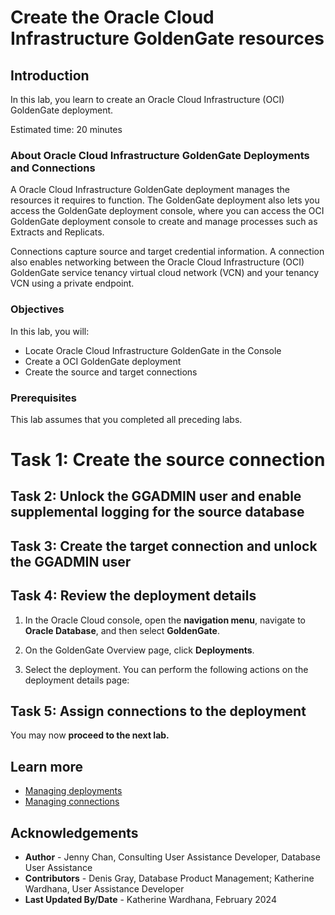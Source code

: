 # Create the Oracle Cloud Infrastructure GoldenGate resources

## Introduction

In this lab, you learn to create an Oracle Cloud Infrastructure (OCI) GoldenGate deployment.

Estimated time: 20 minutes

### About Oracle Cloud Infrastructure GoldenGate Deployments and Connections

A Oracle Cloud Infrastructure GoldenGate deployment manages the resources it requires to function. The GoldenGate deployment also lets you access the GoldenGate deployment console, where you can access the OCI GoldenGate deployment console to create and manage processes such as Extracts and Replicats.

Connections capture source and target credential information. A connection also enables networking between the Oracle Cloud Infrastructure (OCI) GoldenGate service tenancy virtual cloud network (VCN) and your tenancy VCN using a private endpoint.

### Objectives

In this lab, you will:
* Locate Oracle Cloud Infrastructure GoldenGate in the Console
* Create a OCI GoldenGate deployment
* Create the source and target connections

### Prerequisites

This lab assumes that you completed all preceding labs.

# Task 1: Create the source connection

[](include:02-create-source-connection.md)

## Task 2: Unlock the GGADMIN user and enable supplemental logging for the source database

[](include:03-unlock-source-ggadmin.md)

## Task 3: Create the target connection and unlock the GGADMIN user

[](include:04-create-target-connection.md)

## Task 4: Review the deployment details

1. In the Oracle Cloud console, open the **navigation menu**, navigate to **Oracle Database**, and then select **GoldenGate**. 

2. On the GoldenGate Overview page, click **Deployments**.

3. Select the deployment. You can perform the following actions on the deployment details page:

[](include:05-deployment-details.md)

## Task 5: Assign connections to the deployment

[](include:06-assign-connection.md)

You may now **proceed to the next lab.**

## Learn more

* [Managing deployments](https://docs.oracle.com/en/cloud/paas/goldengate-service/ebbpf/index.html)
* [Managing connections](https://docs.oracle.com/en/cloud/paas/goldengate-service/mcjzr/index.html)

## Acknowledgements
* **Author** - Jenny Chan, Consulting User Assistance Developer, Database User Assistance
* **Contributors** -  Denis Gray, Database Product Management; Katherine Wardhana, User Assistance Developer
* **Last Updated By/Date** - Katherine Wardhana, February 2024
